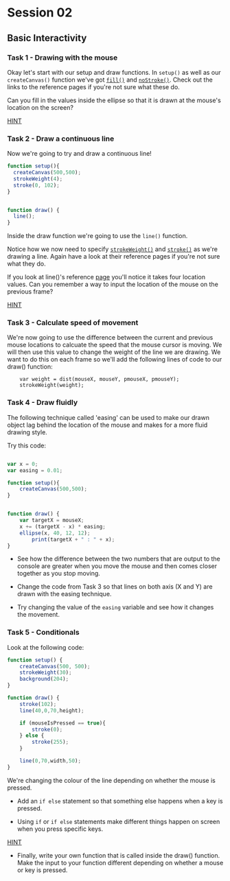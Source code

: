 # Session 02

## Basic Interactivity


### Task 1 - Drawing with the mouse

Okay let's start with our setup and draw functions.  In ```setup()``` as well as our ```createCanvas()``` function we've got [```fill()```](https://p5js.org/reference/#/p5/fill) and [```noStroke()```](https://p5js.org/reference/#/p5/noStroke).  Check out the links to the reference pages if you're not sure what these do.

Can you fill in the values inside the ellipse so that it is drawn at the mouse's location on the screen?

[HINT](https://p5js.org/reference/#/p5/mouseX)


### Task 2 - Draw a continuous line

Now we're going to try and draw a continuous line!

```javascript
function setup(){
  createCanvas(500,500);
  strokeWeight(4);
  stroke(0, 102);
}


function draw() {
  line();
}
```

Inside the draw function we're going to use the ```line()``` function.

Notice how we now need to specify [```strokeWeight()```](https://p5js.org/reference/#/p5/strokeWeight) and [```stroke()```](https://p5js.org/reference/#/p5/stroke) as we're drawing a line.  Again have a look at their reference pages if you're not sure what they do.

If you look at line()'s reference [page](https://p5js.org/reference/#/p5/line) you'll notice it takes four location values.  Can you remember a way to input the location of the mouse on the previous frame?

[HINT](https://p5js.org/reference/#/p5/pmouseX)

### Task 3 - Calculate speed of movement

We're now going to use the difference between the current and previous mouse locations to calcuate the speed that the mouse cursor is moving.  We will then use this value to change the weight of the line we are drawing.  We want to do this on each frame so we'll add the following lines of code to our draw() function:

```
	var weight = dist(mouseX, mouseY, pmouseX, pmouseY);
	strokeWeight(weight);	
```

### Task 4 - Draw fluidly

The following technique called 'easing' can be used to make our drawn object lag behind the location of the mouse and makes for a more fluid drawing style.

Try this code:

```javascript

var x = 0;
var easing = 0.01;

function setup(){
  	createCanvas(500,500);
}


function draw() {
	var targetX = mouseX;
	x += (targetX - x) * easing;
  	ellipse(x, 40, 12, 12);
    	print(targetX + " : " + x);
}
```

* See how the difference between the two numbers that are output to the console are greater when you move the mouse and then comes closer together as you stop moving.

* Change the code from Task 3 so that lines on both axis (X and Y) are drawn with the easing technique.

* Try changing the value of the ```easing``` variable and see how it changes the movement.

### Task 5 - Conditionals

Look at the following code:

```javascript
function setup() {
	createCanvas(500, 500);
	strokeWeight(30);
	background(204);
}

function draw() {
	stroke(102);
	line(40,0,70,height);

	if (mouseIsPressed == true){
		stroke(0);
	} else {
		stroke(255);
	}

  	line(0,70,width,50);
}
```

We're changing the colour of the line depending on whether the mouse is pressed.

* Add an ```if else``` statement so that something else happens when a key is pressed.

* Using ```if``` or ```if else``` statements make different things happen on screen when you press specific keys.

[HINT](https://p5js.org/reference/#/p5/keyTyped)

* Finally, write your own function that is called inside the draw() function.  Make the input to your function different depending on whether a mouse or key is pressed.
